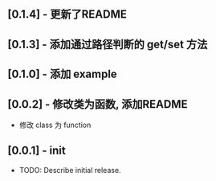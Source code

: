 ## [0.1.4] - 更新了README

## [0.1.3] - 添加通过路径判断的 get/set 方法

## [0.1.0] - 添加 example

## [0.0.2] - 修改类为函数, 添加README

* 修改 class 为 function


## [0.0.1] - init

* TODO: Describe initial release.
